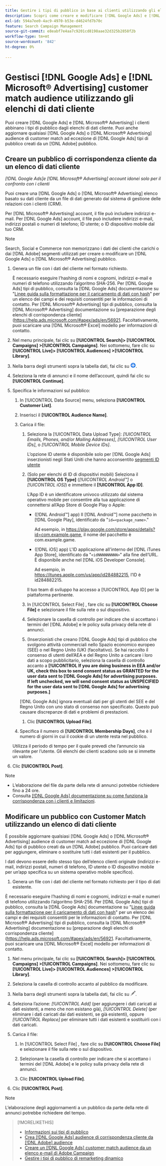 ```yaml
---
title: Gestire i tipi di pubblico in base ai clienti utilizzando gli elenchi di dati dei clienti
description: Scopri come creare e modificare [!DNL Google Ads] e [!DNL Microsoft® Advertising] i clienti abbinano i tipi di pubblico dagli elenchi di dati cliente.
exl-id: 594a7ee0-4ac9-4970-b53e-d4624fd7b70c
feature: Search Campaign Management
source-git-commit: e8eabf7e4aa7c9201cd8198aae32d325b2858f2b
workflow-type: tm+mt
source-wordcount: '842'
ht-degree: 0%

---
```


# Gestisci [!DNL Google Ads] e [!DNL Microsoft® Advertising] customer match audience utilizzando gli elenchi di dati cliente

Puoi creare [!DNL Google Ads] e [!DNL Microsoft® Advertising] i clienti abbinano i tipi di pubblico dagli elenchi di dati cliente. Puoi anche aggiornare qualsiasi [!DNL Google Ads] o [!DNL Microsoft® Advertising] audience di customer match ad eccezione di [!DNL Google Ads] tipi di pubblico creati da un [!DNL Adobe] pubblico.

## Creare un pubblico di corrispondenza cliente da un elenco di dati cliente

*[!DNL Google Ads]e [!DNL Microsoft® Advertising] account idonei solo per il confronto con i clienti*

Puoi creare una [!DNL Google Ads] o [!DNL Microsoft® Advertising] elenco basato su dati cliente da un file di dati generato dal sistema di gestione delle relazioni con i clienti (CRM).

Per [!DNL Microsoft® Advertising] account, il file può includere indirizzi e-mail. Per [!DNL Google Ads] account, il file può includere indirizzi e-mail, indirizzi postali o numeri di telefono; ID utente; o ID dispositivo mobile dal tuo CRM.

>[!NOTE]
>
>Search, Social e Commerce non memorizzano i dati dei clienti che carichi o dai [!DNL Adobe] segmenti utilizzati per creare o modificare un [!DNL Google Ads] o [!DNL Microsoft® Advertising] pubblico.

1. Genera un file con i dati del cliente nel formato richiesto.

   È necessario eseguire l’hashing di nomi e cognomi, indirizzi e-mail e numeri di telefono utilizzando l’algoritmo SHA-256. <!-- Our UI says all, but GGL docs say don't hash user IDs and device IDs. --> Per [!DNL Google Ads] tipi di pubblico, consulta la [!DNL Google Ads] documentazione su &quot;[Linee guida sulla formattazione per il caricamento di dati con hash](https://support.google.com/google-ads/answer/7476159)&quot; per un elenco dei campi e dei requisiti consentiti per le informazioni di contatto. Per [!DNL Microsoft® Advertising] tipi di pubblico, consulta la [!DNL Microsoft® Advertising] documentazione su [preparazione degli elenchi di corrispondenza cliente](https://help.ads.microsoft.com/#apex/ads/en/56921. Facoltativamente, puoi scaricare una [!DNL Microsoft® Excel] modello per informazioni di contatto.

1. Nel menu principale, fai clic su **[!UICONTROL Search]> [!UICONTROL Campaigns] >[!UICONTROL Campaigns]**. Nei sottomenu, fare clic su **[!UICONTROL Live]> [!UICONTROL Audiences] >[!UICONTROL Library]**.

1. Nella barra degli strumenti sopra la tabella dati, fai clic su ![Crea](/help/search-social-commerce/assets/add.png "Crea").

1. Seleziona la rete di annunci e il nome dell’account, quindi fai clic su **[!UICONTROL Continue]**.

1. Specifica le informazioni sul pubblico:

   1. In [!UICONTROL Data Source] menu, seleziona **[!UICONTROL Customer List]**.

   1. Inserisci il **[!UICONTROL Audience Name]**.

   1. Carica il file:

      1. Seleziona la [!UICONTROL Data Upload Type]: *[!UICONTROL Emails, Phones, and/or Mailing Addresses]*, *[!UICONTROL User IDs]*, o *[!UICONTROL Mobile Device IDs]*.

         L’opzione ID utente è disponibile solo per [!DNL Google Ads] inserzionisti negli Stati Uniti che hanno acconsentito [segmenti ID utente](https://support.google.com/google-ads/answer/9199250)

      1. (Solo per elenchi di ID di dispositivi mobili) Seleziona il **[!UICONTROL OS Type]** (*[!UICONTROL Android™]* o *[!UICONTROL iOS]*) e immettere il **[!UICONTROL App ID]**.

         L’App ID è un identificatore univoco utilizzato dal sistema operativo mobile per consentire alla tua applicazione di connettersi all’App Store di Google Play o Apple:

         * ([!DNL Android™] app) Il [!DNL Android™] nome pacchetto in [!DNL Google Play], identificato da &quot;`id=<package_name>`.&quot;

           Ad esempio, in https://play.google.com/store/apps/details?id=com.example.game, il nome del pacchetto è com.example.game.

         * ([!DNL iOS] app) L&#39;ID applicazione all&#39;interno del [!DNL iTunes App Store], identificato da &quot;`<idNNNNNNNNN>`&quot; alla fine dell’URL. È disponibile anche nel [!DNL iOS Developer Console].

           Ad esempio, in https://itunes.apple.com/us/app/id284882215, l’ID è id284882215.

         Il tuo team di sviluppo ha accesso a [!UICONTROL App ID] per la piattaforma pertinente.

      1. In [!UICONTROL Select File] , fare clic su **[!UICONTROL Choose File]** e selezionare il file sulla rete o sul dispositivo.

      1. Selezionare la casella di controllo per indicare che si accettano i termini del [!DNL Adobe] e le policy sulla privacy della rete di annunci.

      1. (Inserzionisti che creano [!DNL Google Ads] tipi di pubblico che svolgono attività commerciali nello Spazio economico europeo (SEE) o nel Regno Unito (UK) (facoltativo). Se hai raccolto il consenso di utenti dell’AEA e del Regno Unito a caricare i loro dati a scopo pubblicitario, seleziona la casella di controllo accanto a **[!UICONTROL If you are doing business in EEA and/or UK, check this box to send consent status as GRANTED for the user data sent to [!DNL Google Ads] for advertising purposes. If left unchecked, we will send consent status as UNSPECIFIED for the user data sent to [!DNL Google Ads] for advertising purposes.]**

      [!DNL Google Ads] ignora eventuali dati per gli utenti del SEE e del Regno Unito con uno stato di consenso non specificato. Questo può causare discrepanze di dati e problemi di prestazioni.

      1. Clic **[!UICONTROL Upload File]**.

   1. Specifica il numero di **[!UICONTROL Membership Days]**, che è il numero di giorni in cui il cookie di un utente resta nel pubblico.

   Utilizza il periodo di tempo per il quale prevedi che l’annuncio sia rilevante per l’utente. Gli elenchi dei clienti scadono solo se si immette un valore.

1. Clic **[!UICONTROL Post]**.

>[!NOTE]
>
>* L’elaborazione del file da parte della rete di annunci potrebbe richiedere fino a 24 ore.
>* Consulta [[!DNL Google Ads] documentazione su come funziona la corrispondenza con i clienti e limitazioni](https://support.google.com/displayvideo/answer/9539301).

## Modificare un pubblico con Customer Match utilizzando un elenco di dati cliente

È possibile aggiornare qualsiasi [!DNL Google Ads] o [!DNL Microsoft® Advertising] audience di customer match ad eccezione di [!DNL Google Ads] tipi di pubblico creati da un [!DNL Adobe] pubblico. Puoi caricare dati per aggiungere, eliminare o sostituire tutti i dati esistenti per il pubblico.

I dati devono essere dello stesso tipo dell’elenco clienti originale (indirizzi e-mail, indirizzi postali, numeri di telefono, ID utente o ID dispositivo mobile per un’app specifica su un sistema operativo mobile specifico).

1. Genera un file con i dati del cliente nel formato richiesto per il tipo di dati esistente.

È necessario eseguire l’hashing di nomi e cognomi, indirizzi e-mail e numeri di telefono utilizzando l’algoritmo SHA-256. <!-- Our UI says all, but GGL docs say don't hash user IDs and device IDs. --> Per [!DNL Google Ads] tipi di pubblico, consulta la [!DNL Google Ads] documentazione su &quot;[Linee guida sulla formattazione per il caricamento di dati con hash](https://support.google.com/google-ads/answer/7476159)&quot; per un elenco dei campi e dei requisiti consentiti per le informazioni di contatto. Per [!DNL Microsoft® Advertising] tipi di pubblico, consulta la [!DNL Microsoft® Advertising] documentazione su [preparazione degli elenchi di corrispondenza cliente](https://help.ads.microsoft.com/#apex/ads/en/56921. Facoltativamente, puoi scaricare una [!DNL Microsoft® Excel] modello per informazioni di contatto.

1. Nel menu principale, fai clic su **[!UICONTROL Search]> [!UICONTROL Campaigns] >[!UICONTROL Campaigns]**. Nei sottomenu, fare clic su **[!UICONTROL Live]> [!UICONTROL Audiences] >[!UICONTROL Library]**.

1. Seleziona la casella di controllo accanto al pubblico da modificare.

1. Nella barra degli strumenti sopra la tabella dati, fai clic su ![Modifica](/help/search-social-commerce/assets/edit.png).

1. Seleziona l’azione: *[!UICONTROL Add]* (per aggiungere i dati caricati ai dati esistenti, a meno che non esistano già), *[!UICONTROL Delete]* (per eliminare i dati caricati dai dati esistenti, se già esistenti), oppure *[!UICONTROL Replace]* per eliminare tutti i dati esistenti e sostituirli con i dati caricati.

1. Carica il file:

   1. In [!UICONTROL Select File] , fare clic su **[!UICONTROL Choose File]** e selezionare il file sulla rete o sul dispositivo.

   1. Selezionare la casella di controllo per indicare che si accettano i termini del [!DNL Adobe] e le policy sulla privacy della rete di annunci.

   1. Clic **[!UICONTROL Upload File]**.

1. Clic **[!UICONTROL Post]**.

>[!NOTE]
>
>L’elaborazione degli aggiornamenti a un pubblico da parte della rete di annunci potrebbe richiedere del tempo.

>[!MORELIKETHIS]
>
>* [Informazioni sui tipi di pubblico](audience-about.md)
>* [Crea [!DNL Google Ads] audience di corrispondenza cliente da [!DNL Adobe] audience](google-audience-from-adobe-audience.md)
>* [Creare un [!DNL Google Ads] customer match audience da un elenco e-mail di Adobe Campaign](google-audience-from-campaign-email-list.md)
>* [Gestire i tipi di pubblico di remarketing dinamico](audience-dynamic-remarketing-manage.md)
